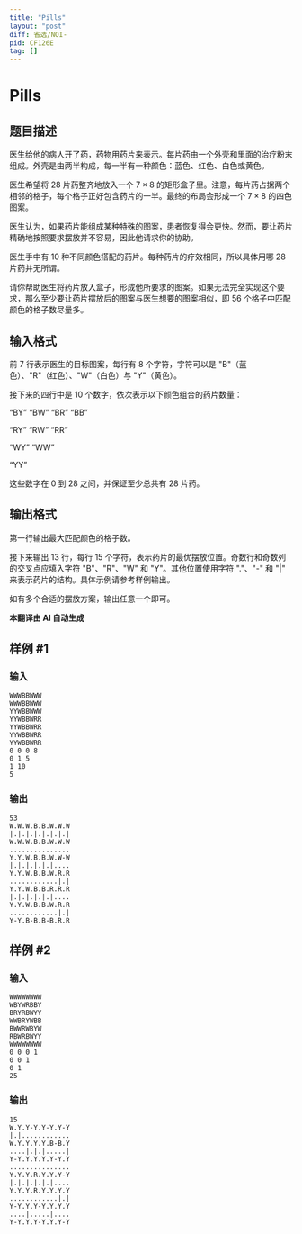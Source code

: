 ```yaml
---
title: "Pills"
layout: "post"
diff: 省选/NOI-
pid: CF126E
tag: []
---
```


# Pills

## 题目描述

医生给他的病人开了药，药物用药片来表示。每片药由一个外壳和里面的治疗粉末组成。外壳是由两半构成，每一半有一种颜色：蓝色、红色、白色或黄色。

医生希望将 $28$ 片药整齐地放入一个 $7 \times 8$ 的矩形盒子里。注意，每片药占据两个相邻的格子，每个格子正好包含药片的一半。最终的布局会形成一个 $7 \times 8$ 的四色图案。

医生认为，如果药片能组成某种特殊的图案，患者恢复得会更快。然而，要让药片精确地按照要求摆放并不容易，因此他请求你的协助。

医生手中有 $10$ 种不同颜色搭配的药片。每种药片的疗效相同，所以具体用哪 $28$ 片药并无所谓。

请你帮助医生将药片放入盒子，形成他所要求的图案。如果无法完全实现这个要求，那么至少要让药片摆放后的图案与医生想要的图案相似，即 $56$ 个格子中匹配颜色的格子数尽量多。

## 输入格式

前 $7$ 行表示医生的目标图案，每行有 $8$ 个字符，字符可以是 "B"（蓝色）、"R"（红色）、"W"（白色）与 "Y"（黄色）。

接下来的四行中是 $10$ 个数字，依次表示以下颜色组合的药片数量：

“BY” “BW” “BR” “BB”

“RY” “RW” “RR”

“WY” “WW”

“YY”

这些数字在 $0$ 到 $28$ 之间，并保证至少总共有 $28$ 片药。

## 输出格式

第一行输出最大匹配颜色的格子数。

接下来输出 $13$ 行，每行 $15$ 个字符，表示药片的最优摆放位置。奇数行和奇数列的交叉点应填入字符 "B"、"R"、"W" 和 "Y"。其他位置使用字符 "."、"-" 和 "|" 来表示药片的结构。具体示例请参考样例输出。

如有多个合适的摆放方案，输出任意一个即可。

 **本翻译由 AI 自动生成**

## 样例 #1

### 输入

```
WWWBBWWW
WWWBBWWW
YYWBBWWW
YYWBBWRR
YYWBBWRR
YYWBBWRR
YYWBBWRR
0 0 0 8
0 1 5
1 10
5

```

### 输出

```
53
W.W.W.B.B.W.W.W
|.|.|.|.|.|.|.|
W.W.W.B.B.W.W.W
...............
Y.Y.W.B.B.W.W-W
|.|.|.|.|.|....
Y.Y.W.B.B.W.R.R
............|.|
Y.Y.W.B.B.R.R.R
|.|.|.|.|.|....
Y.Y.W.B.B.W.R.R
............|.|
Y-Y.B-B.B-B.R.R

```

## 样例 #2

### 输入

```
WWWWWWWW
WBYWRBBY
BRYRBWYY
WWBRYWBB
BWWRWBYW
RBWRBWYY
WWWWWWWW
0 0 0 1
0 0 1
0 1
25

```

### 输出

```
15
W.Y.Y-Y.Y-Y.Y-Y
|.|............
W.Y.Y.Y.Y.B-B.Y
....|.|.|.....|
Y-Y.Y.Y.Y.Y-Y.Y
...............
Y.Y.Y.R.Y.Y.Y-Y
|.|.|.|.|.|....
Y.Y.Y.R.Y.Y.Y.Y
............|.|
Y-Y.Y.Y-Y.Y.Y.Y
....|.....|....
Y-Y.Y.Y-Y.Y.Y-Y

```

